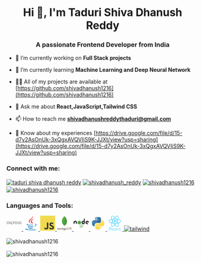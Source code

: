 <h1 align="center">Hi 👋, I'm Taduri Shiva Dhanush Reddy</h1>
<h3 align="center">A passionate Frontend Developer from India</h3>

- 🔭 I’m currently working on **Full Stack projects**

- 🌱 I’m currently learning **Machine Learning and Deep Neural Network**

- 👨‍💻 All of my projects are available at [https://github.com/shivadhanush1216](https://github.com/shivadhanush1216)

- 💬 Ask me about **React,JavaScript,Tailwind CSS**

- 📫 How to reach me **shivadhanushreddythaduri@gmail.com**

- 📄 Know about my experiences [https://drive.google.com/file/d/15-d7y2AsOnUk-3xQgxAVQVIiS9K-JJXt/view?usp=sharing](https://drive.google.com/file/d/15-d7y2AsOnUk-3xQgxAVQVIiS9K-JJXt/view?usp=sharing)

<h3 align="left">Connect with me:</h3>
<p align="left">
<a href="https://in.linkedin.com/in/taduri-shiva-dhanush-reddy" target="blank"><img align="center" src="https://raw.githubusercontent.com/rahuldkjain/github-profile-readme-generator/master/src/images/icons/Social/linked-in-alt.svg" alt="taduri shiva dhanush reddy" height="30" width="40" /></a>
<a href="https://instagram.com/shivadhanush_reddy" target="blank"><img align="center" src="https://raw.githubusercontent.com/rahuldkjain/github-profile-readme-generator/master/src/images/icons/Social/instagram.svg" alt="shivadhanush_reddy" height="30" width="40" /></a>
<a href="https://www.hackerrank.com/shivadhanush1216" target="blank"><img align="center" src="https://raw.githubusercontent.com/rahuldkjain/github-profile-readme-generator/master/src/images/icons/Social/hackerrank.svg" alt="shivadhanush1216" height="30" width="40" /></a>
<a href="https://www.leetcode.com/shivadhanush1216" target="blank"><img align="center" src="https://raw.githubusercontent.com/rahuldkjain/github-profile-readme-generator/master/src/images/icons/Social/leet-code.svg" alt="shivadhanush1216" height="30" width="40" /></a>
</p>

<h3 align="left">Languages and Tools:</h3>
<p align="left"> <a href="https://expressjs.com" target="_blank" rel="noreferrer"> <img src="https://raw.githubusercontent.com/devicons/devicon/master/icons/express/express-original-wordmark.svg" alt="express" width="40" height="40"/> </a> <a href="https://www.java.com" target="_blank" rel="noreferrer"> <img src="https://raw.githubusercontent.com/devicons/devicon/master/icons/java/java-original.svg" alt="java" width="40" height="40"/> </a> <a href="https://developer.mozilla.org/en-US/docs/Web/JavaScript" target="_blank" rel="noreferrer"> <img src="https://raw.githubusercontent.com/devicons/devicon/master/icons/javascript/javascript-original.svg" alt="javascript" width="40" height="40"/> </a> <a href="https://www.mongodb.com/" target="_blank" rel="noreferrer"> <img src="https://raw.githubusercontent.com/devicons/devicon/master/icons/mongodb/mongodb-original-wordmark.svg" alt="mongodb" width="40" height="40"/> </a> <a href="https://nodejs.org" target="_blank" rel="noreferrer"> <img src="https://raw.githubusercontent.com/devicons/devicon/master/icons/nodejs/nodejs-original-wordmark.svg" alt="nodejs" width="40" height="40"/> </a> <a href="https://www.python.org" target="_blank" rel="noreferrer"> <img src="https://raw.githubusercontent.com/devicons/devicon/master/icons/python/python-original.svg" alt="python" width="40" height="40"/> </a> <a href="https://reactjs.org/" target="_blank" rel="noreferrer"> <img src="https://raw.githubusercontent.com/devicons/devicon/master/icons/react/react-original-wordmark.svg" alt="react" width="40" height="40"/> </a> <a href="https://tailwindcss.com/" target="_blank" rel="noreferrer"> <img src="https://www.vectorlogo.zone/logos/tailwindcss/tailwindcss-icon.svg" alt="tailwind" width="40" height="40"/> </a> </p>

<p><img align="center" src="https://github-readme-stats.vercel.app/api/top-langs?username=shivadhanush1216&show_icons=true&locale=en&layout=compact" alt="shivadhanush1216" /></p>
<p><img align="center" src="https://github-readme-streak-stats.herokuapp.com/?user=shivadhanush1216&" alt="shivadhanush1216" /></p>

